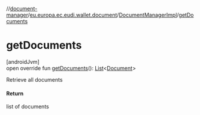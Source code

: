 //[document-manager](../../../index.md)/[eu.europa.ec.eudi.wallet.document](../index.md)/[DocumentManagerImpl](index.md)/[getDocuments](get-documents.md)

# getDocuments

[androidJvm]\
open override fun [getDocuments](get-documents.md)(): [List](https://kotlinlang.org/api/latest/jvm/stdlib/kotlin.collections/-list/index.html)&lt;[Document](../-document/index.md)&gt;

Retrieve all documents

#### Return

list of documents
